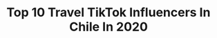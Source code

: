 ---
title: Top 10 Travel TikTok Influencers In Chile In 2020
description: >-
  Find top travel TikTok influencers in Chile in 2020. Most popular hashtags: #travel #tiktok #viralvideo #mama.
platform: TikTok
profiles:
  - username: "nati.viajes"
    fullname: >-
      Natalia
    location: "Chile"
    followers: 4442
    engagement: 1225
    commentsToLikes: 0.017704
    id: ck900wqhvau0j0j78bowbh8ax
    verified: false
    hashtags: "#winter, #snow, #quarantine, #landscape"
  - username: "manuelmoscosov"
    fullname: >-
      Manuel Moscoso
    location: "Chile"
    followers: 5741
    engagement: 1242
    commentsToLikes: 0.011984
    id: ck900wproatza0j78kq4x71st
    verified: false
    hashtags: "#beachday, #travelcouple, #trekking, #doglover"
  - username: "chiloe360"
    fullname: >-
      Agencia De Turismo
    location: "Chile"
    followers: 20524
    engagement: 1118
    commentsToLikes: 0.010914
    id: cka0i7nswchbb0i78jthtdcme
    verified: false
    hashtags: "#autumn, #patagonia, #spot, #arquitectura"
  - username: "claudiocasanova"
    fullname: >-
      Claudio Casanova
    location: "Chile"
    followers: 19817
    engagement: 1131
    commentsToLikes: 0.007631
    id: ck9n549wo6csc0j78kqr2wl4d
    verified: false
    hashtags: "#morph, #vi, #treanding, #uyuni"
  - username: "vicenter0jas"
    fullname: >-
      Vicente Rojas
    location: "Chile"
    followers: 15192
    engagement: 1215
    commentsToLikes: 0.019805
    id: cka0gc7c33kt10i78kkvjfj9g
    verified: false
    hashtags: "#lanarhoades, #celular, #albumlookalike, #showerthoughts"
  - username: "tomas.recart"
    fullname: >-
      Tomas Recart
    location: "Chile"
    followers: 17337
    engagement: 435
    commentsToLikes: 0.050918
    id: ck92wvyztw6hi0j78jm47n4y5
    verified: false
    hashtags: "#lifehack, #negocioonline, #travel, #accion"
  - username: "riidelrey"
    fullname: >-
      Riidelrey
    location: "Chile"
    followers: 5095
    engagement: 661
    commentsToLikes: 0.041065
    id: cka0vlltxz43g0i78uy180aw0
    verified: false
    hashtags: "#themonster, #amigasyrivales, #pride, #challenge"
  - username: "simonbaglar"
    fullname: >-
      Simon Bagioli Larrain
    location: "Chile"
    followers: 7620
    engagement: 999
    commentsToLikes: 0.010544
    id: cka0nx0h614ln0i78p1ky7d96
    verified: false
    hashtags: "#crush, #yo, #mecagaron, #mama"
  - username: "m4rgarita"
    fullname: >-
      margarita naveillan
    location: "Chile"
    followers: 4742
    engagement: 911
    commentsToLikes: 0.051738
    id: ck9f1umboa67q0j78u7v1x0zk
    verified: false
    hashtags: "#espa, #thisisforrachel, #recipe, #enlamultitud"
---
